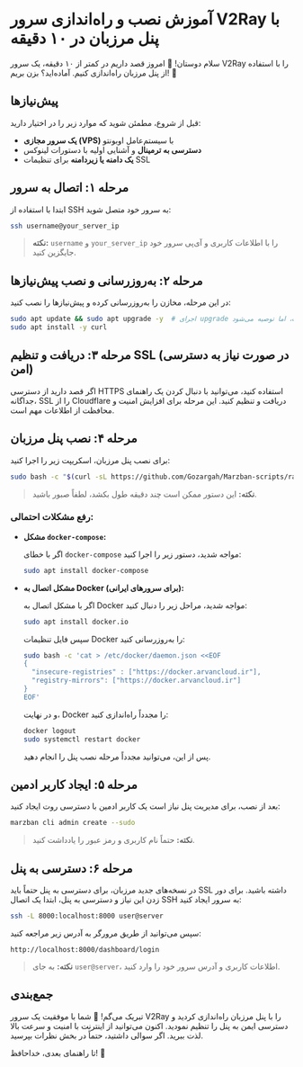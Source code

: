 
# آموزش نصب و راه‌اندازی سرور V2Ray با پنل مرزبان در ۱۰ دقیقه

سلام دوستان! 👋 امروز قصد داریم در کمتر از ۱۰ دقیقه، یک سرور V2Ray را با استفاده از پنل مرزبان راه‌اندازی کنیم. آماده‌اید؟ بزن بریم! 🚀

## پیش‌نیازها

قبل از شروع، مطمئن شوید که موارد زیر را در اختیار دارید:

- **یک سرور مجازی (VPS)** با سیستم‌عامل اوبونتو
- **دسترسی به ترمینال** و آشنایی اولیه با دستورات لینوکس
- **یک دامنه یا زیردامنه** برای تنظیمات SSL

## مرحله ۱: اتصال به سرور

ابتدا با استفاده از SSH به سرور خود متصل شوید:

```bash
ssh username@your_server_ip
```

> **نکته:** `username` و `your_server_ip` را با اطلاعات کاربری و آی‌پی سرور خود جایگزین کنید.

## مرحله ۲: به‌روزرسانی و نصب پیش‌نیازها

در این مرحله، مخازن را به‌روزرسانی کرده و پیش‌نیازها را نصب کنید:

```bash
sudo apt update && sudo apt upgrade -y  # اجرای upgrade اجباری نیست، اما توصیه می‌شود.
sudo apt install -y curl
```

## مرحله ۳: دریافت و تنظیم SSL (در صورت نیاز به دسترسی امن)

اگر قصد دارید از دسترسی HTTPS استفاده کنید، می‌توانید با دنبال کردن یک راهنمای جداگانه، SSL را از Cloudflare دریافت و تنظیم کنید. این مرحله برای افزایش امنیت و محافظت از اطلاعات مهم است.

## مرحله ۴: نصب پنل مرزبان

برای نصب پنل مرزبان، اسکریپت زیر را اجرا کنید:

```bash
sudo bash -c "$(curl -sL https://github.com/Gozargah/Marzban-scripts/raw/master/marzban.sh)" @ install
```

> **نکته:** این دستور ممکن است چند دقیقه طول بکشد، لطفاً صبور باشید.

### رفع مشکلات احتمالی:

- **مشکل `docker-compose`:**

  اگر با خطای `docker-compose` مواجه شدید، دستور زیر را اجرا کنید:

  ```bash
  sudo apt install docker-compose
  ```

- **مشکل اتصال به Docker (برای سرورهای ایرانی):**

  اگر با مشکل اتصال به Docker مواجه شدید، مراحل زیر را دنبال کنید:

  ```bash
  sudo apt install docker.io
  ```

  سپس فایل تنظیمات Docker را به‌روزرسانی کنید:

  ```bash
  sudo bash -c 'cat > /etc/docker/daemon.json <<EOF
  {
    "insecure-registries" : ["https://docker.arvancloud.ir"],
    "registry-mirrors": ["https://docker.arvancloud.ir"]
  }
  EOF'
  ```

  و در نهایت، Docker را مجدداً راه‌اندازی کنید:

  ```bash
  docker logout
  sudo systemctl restart docker
  ```

  پس از این، می‌توانید مجدداً مرحله نصب پنل را انجام دهید.

## مرحله ۵: ایجاد کاربر ادمین

بعد از نصب، برای مدیریت پنل نیاز است یک کاربر ادمین با دسترسی روت ایجاد کنید:

```bash
marzban cli admin create --sudo
```

> **نکته:** حتماً نام کاربری و رمز عبور را یادداشت کنید.

## مرحله ۶: دسترسی به پنل

در نسخه‌های جدید مرزبان، برای دسترسی به پنل حتماً باید SSL داشته باشید. برای دور زدن این نیاز و دسترسی به پنل، ابتدا یک اتصال SSH به سرور ایجاد کنید:

```bash
ssh -L 8000:localhost:8000 user@server
```

سپس می‌توانید از طریق مرورگر به آدرس زیر مراجعه کنید:

```
http://localhost:8000/dashboard/login
```

> **نکته:** به جای `user@server`، اطلاعات کاربری و آدرس سرور خود را وارد کنید.

## جمع‌بندی

تبریک می‌گم! 🎉 شما با موفقیت یک سرور V2Ray را با پنل مرزبان راه‌اندازی کردید و دسترسی ایمن به پنل را تنظیم نمودید. اکنون می‌توانید از اینترنت با امنیت و سرعت بالا لذت ببرید. اگر سوالی داشتید، حتماً در بخش نظرات بپرسید.

تا راهنمای بعدی، خداحافظ! 👋